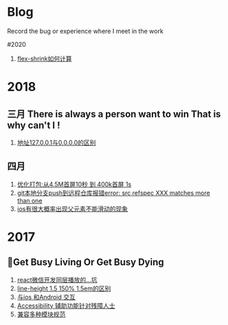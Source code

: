 
# Blog
Record the bug or experience where I meet  in the work

#2020
1. [flex-shrink如何计算](https://githubflex-shrink如何计算.com/fygethub/blog/issues/11)

# 2018

## 三月 There is always a person want to win That is why can't I !
1. [地址127.0.0.1与0.0.0.0的区别](https://github.com/fygethub/blog/issues/7)

## 四月
1. [优化打包:从4.5M首屏10秒 到 400k首屏 1s](https://github.com/fygethub/blog/issues/8)
2. [git本地分支push到远程仓库报错error: src refspec XXX matches more than one](https://github.com/fygethub/blog/issues/9)
3. [ios有很大概率出现父元素不能滑动的现象](https://github.com/fygethub/blog/issues/10)

# 2017 

## Get Busy Living Or Get Busy Dying
1. [react微信开发同层播放的...坑](https://github.com/fygethub/blog/issues/2)
2. [line-height 1.5 150% 1.5em的区别](https://github.com/fygethub/blog/issues/4)
3. [与ios 和Android 交互](https://github.com/fygethub/blog/issues/5)
4. [Accessibility 辅助功能针对残障人士](https://reactjs.org/docs/accessibility.html)
5. [兼容多种模块规范](https://github.com/fygethub/blog/issues/6)


